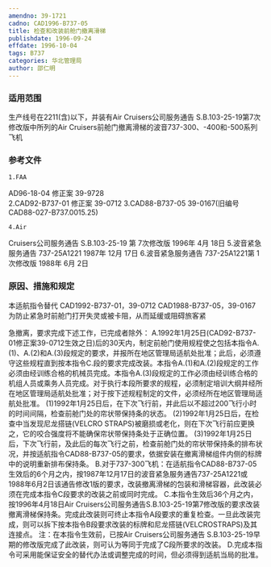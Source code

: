 ```yaml
---
amendno: 39-1721
cadno: CAD1996-B737-05
title: 检查和改装前舱门撤离滑梯
publishdate: 1996-09-24
effdate: 1996-10-04
tags: B737
categories: 华北管理局
author: 邵仁明
---
```


### 适用范围 
生产线号在2211(含)以下，并装有Air Cruisers公司服务通告
S.B.103-25-19第7次修改版中所列的Air Cruisers前舱门撤离滑梯的波音737-300、-400和-500系列飞机

<!--more-->
### 参考文件
    1.FAA 
AD96-18-04 修正案 39-9728  
    2.CAD92-B737-01 修正案 39-0712 
    3.CAD88-B737-05 39-0167(旧编号 CAD88-027-B737.0015.25) 

    4.Air 
Cruisers公司服务通告 S.B.103-25-19 第 7次修改版  1996年 4月 18日
    5.波音紧急服务通告 737-25A1221 1987年 12月 17日
    6.波音紧急服务通告 737-25A1221第 1次修改版 1988年 6月 2日

### 原因、措施和规定 
本适航指令替代 CAD1992-B737-01，39-0712 CAD1988-B737-05，39-0167
    为防止紧急时前舱门打开失灵或被卡阻，从而延缓或阻碍旅客紧
  
急撤离，要求完成下述工作，已完成者除外： 
A.1992年1月25日(CAD92-B737-01修正案39-0712生效之日)后的30天内，制定前舱门使用规程使之包括本指令A.(1)、A.(2)和A.(3)段规定的要求，并报所在地区管理局适航处批准；此后，必须遵守这些规程直到按本指令C.段的要求完成改装。本指令A.(1)和A.(2)段规定的工作必须由经训练合格的机械员完成。本指令A.(3)段规定的工作必须由经训练合格的机组人员或乘务人员完成。对于执行本段所要求的规程，必须制定培训大纲并经所在地区管理局适航处批准；对于按下述规程制定的文件，必须经所在地区管理局适航处批准。
     (1)1992年1月25日后，在下次飞行前，并此后以不超过200飞行小时的时间间隔，检查前舱门处的帘状带保持条的状态。
 (2)1992年1月25日后，在检查中当发现尼龙搭链(VELCRO STRAPS)被磨损或老化，则在下次飞行前应更换之，它的咬合强度将不能确保帘状带保持条处于正确位置。 
     (3)1992年1月25日后，下次飞行前，及此后的每次飞行之前，检查前舱门处的帘状带保持条的排布状况，并按适航指令CAD88-B737-05的要求，依据安装在撤离滑梯组件内侧的标牌中的说明重新排布保持条。 
B.对于737-300飞机：在适航指令CAD88-B737-05生效后的6个月之内，按1987年12月17日的波音紧急服务通告737-25A1221或1988年6月2日该通告修改1版的要求，改装撤离滑梯的包装和滑梯容器，此改装必须在完成本指令C段要求的改装之前或同时完成。 
C.本指令生效后36个月之内，按1996年4月18日Air Cruisers公司服务通告S.B.103-25-19第7修改版的要求改装撤离滑梯保持条。完成此改装则可终止本指令A段要求的重复检查。一旦此改装完成，则可以拆下按本指令B段要求改装的标牌和尼龙搭链(VELCROSTRAPS)及其连接点。 
    注：在本指令生效前，已按Air Cruisers公司服务通告
S.B.103-25-19早期的修改版完成了此改装，则可认为等同于完成了C段所要求的改装。 
    D.完成本指令可采用能保证安全的替代办法或调整完成的时间，但必须得到适航当局的批准。

